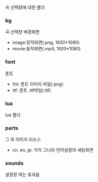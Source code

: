 곡 선택창에 대한 폴더

### bg
곡 선택창 배경화면
- image:정적화면(.png, 1920\*1080)
- movie:동적화면(.mp4, 1920\*1080)

### font
폰트
- fnt: 폰트 이미지 파일(.png)
- ttf: 폰트 .ttf파일(.ttf)

### lua
lua 폴더

### parts
그 외 이미지 리소스
- cn, en, jp: 각각 그나라 언어설정의 세팅화면

### sounds
설정창 여는 효과음
